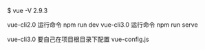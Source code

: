 $ vue -V
2.9.3



vue-cli2.0 运行命令 npm run dev
vue-cli3.0 运行命令 npm run serve

vue-cli3.0 要自己在项目根目录下配置 vue-config.js
